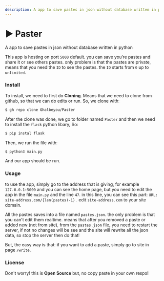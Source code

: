 ```yaml
---
description: A app to save pastes in json without database written in python
---
```


# ▶ Paster

A app to save pastes in json without database written in python

This app is hosting on port `5000` default. you can save you're pastes and share it or see others pastes. only problem is that the pastes are private, means that you need the `ID` to see the pastes. the `ID` starts from `0` up to `unlimited`.

### Install

To install, we need to first do **Cloning**. Means that we need to clone from github, so that we can do edits or run. So, we clone with:

```bash
$ gh repo clone Ghalbeyou/Paster
```

After the clone was done, we go to folder named `Paster` and then we need to install the `flask` python libary, So:

```bash
$ pip instal flask
```

Then, we run the file with:

```bash
$ python3 main.py
```

And our app should be run.

### Usage

to use the app, simply go to the address that is giving, for example `127.0.0.1:5000` and you can see the home page, but you need to edit the app in the file `main.py` and the line `47`. in this line, you can see this part: `URL: site-address.com/{len(pastes)-1}` . edit `site-address.com` to your site domain.

All the pastes saves into a file named `pastes.json`. the only problem is that you can't edit them realtime. means that after you removed a paste or added new (not from site), from the `pastes.json` file, you need to restart the server, if not no changes will be see and the site will rewrite all the json data, so stop the server then do that!

But, the easy way is that: if you want to add a paste, simply go to site in page `/write`.

### License

Don't worry! this is **Open Source** but, no copy paste in your own respo!
